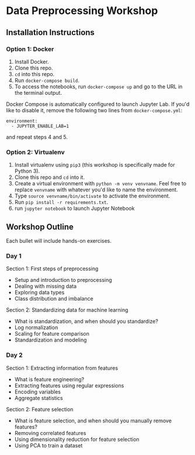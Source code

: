 # Data Preprocessing Workshop

## Installation Instructions

### Option 1: Docker
1. Install Docker.
2. Clone this repo.
3. `cd` into this repo.
4. Run `docker-compose build`.
5. To access the notebooks, run `docker-compose up` and go to the URL in the terminal output. 

Docker Compose is automatically configured to launch Jupyter Lab. If you'd like to disable it, remove the following two lines from `docker-compose.yml`:


    environment:
      - JUPYTER_ENABLE_LAB=1

   and repeat steps 4 and 5.

### Option 2: Virtualenv
1. Install virtualenv using `pip3` (this workshop is specifically made for Python 3).
2. Clone this repo and `cd` into it.
3. Create a virtual environment with `python -m venv venvname`. Feel free to replace `venvname` with whatever you'd like to name the environment.
4. Type `source venvname/bin/activate` to activate the environment.
5. Run `pip install -r requirements.txt`.
6. run `jupyter notebook` to launch Jupyter Notebook

## Workshop Outline

Each bullet will include hands-on exercises.

### Day 1
Section 1: First steps of preprocessing
- Setup and introduction to preprocessing
- Dealing with missing data
- Exploring data types
- Class distribution and imbalance

Section 2: Standardizing data for machine learning
- What is standardization, and when should you standardize?
- Log normalization
- Scaling for feature comparison
- Standardization and modeling

### Day 2
Section 1: Extracting information from features
- What is feature engineering? 
- Extracting features using regular expressions
- Encoding variables
- Aggregate statistics

Section 2: Feature selection
- What is feature selection, and when should you manually remove features?
- Removing correlated features
- Using dimensionality reduction for feature selection
- Using PCA to train a dataset